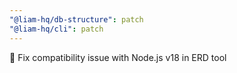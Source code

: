 ```yaml
---
"@liam-hq/db-structure": patch
"@liam-hq/cli": patch
---
```


:bug: Fix compatibility issue with Node.js v18 in ERD tool

